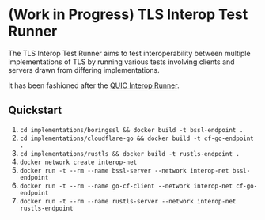# (Work in Progress) TLS Interop Test Runner

The TLS Interop Test Runner aims to test interoperability between multiple implementations of TLS by running various tests involving clients and servers drawn from differing implementations.

It has been fashioned after the [QUIC Interop Runner](https://github.com/marten-seemann/quic-interop-runner).

## Quickstart

1. `cd implementations/boringssl && docker build -t bssl-endpoint .`
2. `cd implementations/cloudflare-go && docker build -t cf-go-endpoint .`
3. `cd implementations/rustls && docker build -t rustls-endpoint .`
4. `docker network create interop-net`
5. `docker run -t --rm --name bssl-server --network interop-net bssl-endpoint`
6. `docker run -t --rm --name go-cf-client --network interop-net cf-go-endpoint`
7. `docker run -t --rm --name rustls-server --network interop-net rustls-endpoint`
